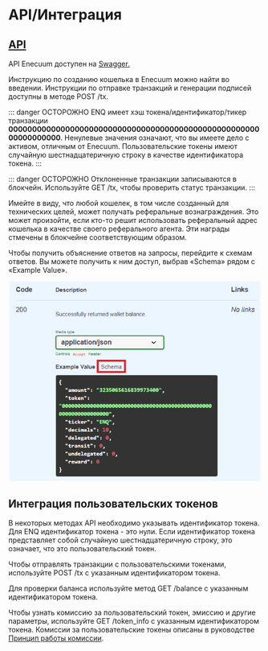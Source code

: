 # API/Интеграция

## [API](https://app.swaggerhub.com/apis-docs/enecuum/EnecuumNodeAPI/1.0.0)

API Enecuum доступен на [Swagger.](https://app.swaggerhub.com/apis-docs/enecuum/EnecuumNodeAPI/1.0.0)

Инструкцию по созданию кошелька в Enecuum можно найти во введении. Инструкции по отправке транзакций и генерации подписей доступны в методе POST /tx.

::: danger ОСТОРОЖНО
ENQ имеет хэш токена/идентификатор/тикер транзакции **0000000000000000000000000000000000000000000000000000000000000000**. Ненулевые значения означают, что вы имеете дело с активом, отличным от Enecuum. Пользовательские токены имеют случайную шестнадцатеричную строку в качестве идентификатора токена.
:::

::: danger ОСТОРОЖНО
Отклоненные транзакции записываются в блокчейн. Используйте GET /tx, чтобы проверить статус транзакции.
:::

Имейте в виду, что любой кошелек, в том числе созданный для технических целей, может получать реферальные вознаграждения. Это может произойти, если кто-то решит использовать реферальный адрес кошелька в качестве своего реферального агента. Эти награды стмечены в блокчейне соответствующим образом.

Чтобы получить объяснение ответов на запросы, перейдите к схемам ответов. Вы можете получить к ним доступ, выбрав «Schema» рядом с «Example Value».

<p align = "center"> <img src="./img/api/schema.png" width = "500"> </p>

## Интеграция пользовательских токенов

В некоторых методах API необходимо указывать идентификатор токена. Для ENQ идентификатор токена - это нули. Если идентификатор токена представляет собой случайную шестнадцатеричную строку, это означает, что это пользовательский токен.

Чтобы отправлять транзакции с пользовательскими токенами, используйте POST /tx с указанным идентификатором токена.

Для проверки баланса используйте метод GET /balance с указанным идентификатором токена.

Чтобы узнать комиссию за пользовательский токен, эмиссию и другие параметры, используйте GET /token_info с указанным идентификатором токена. Комиссии за пользовательские токены описаны в руководстве [Принцип работы комиссии](token-issue.md#принцип-работы-комиссии).